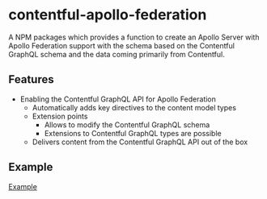 # contentful-apollo-federation

A NPM packages which provides a function to create an Apollo Server with Apollo Federation support with the schema based 
on the Contentful GraphQL schema and the data coming primarily from Contentful.

## Features

* Enabling the Contentful GraphQL API for Apollo Federation
  * Automatically adds key directives to the content model types
  * Extension points
    * Allows to modify the Contentful GraphQL schema
    * Extensions to Contentful GraphQL types are possible
  * Delivers content from the Contentful GraphQL API out of the box

## Example

[Example](https://github.com/xolvio/contentful-apollo-federation-example)
